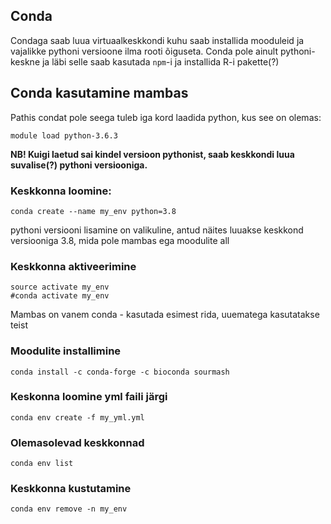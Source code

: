 ## Conda
Condaga saab luua virtuaalkeskkondi kuhu saab installida mooduleid ja vajalikke pythoni versioone ilma rooti õiguseta.
Conda pole ainult pythoni-keskne ja läbi selle saab kasutada `npm`-i ja installida R-i pakette(?)

## Conda kasutamine mambas
Pathis condat pole seega tuleb iga kord laadida python, kus see on olemas:
```
module load python-3.6.3
```
**NB! Kuigi laetud sai kindel versioon pythonist, saab keskkondi luua suvalise(?) pythoni versiooniga.**

### Keskkonna loomine:
```
conda create --name my_env python=3.8
```
pythoni versiooni lisamine on valikuline, antud näites luuakse keskkond versiooniga 3.8, mida pole mambas ega moodulite all

### Keskkonna aktiveerimine 
```
source activate my_env
#conda activate my_env
```
Mambas on vanem conda - kasutada esimest rida, uuematega kasutatakse teist

### Moodulite installimine 
```
conda install -c conda-forge -c bioconda sourmash
```
### Keskonna loomine yml faili järgi
```
conda env create -f my_yml.yml
```
### Olemasolevad keskkonnad
```
conda env list
```
### Keskkonna kustutamine
```
conda env remove -n my_env
```
